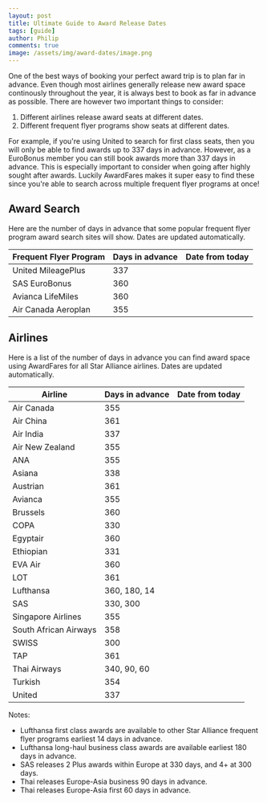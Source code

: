 ```yaml
---
layout: post
title: Ultimate Guide to Award Release Dates
tags: [guide]
author: Philip
comments: true
image: /assets/img/award-dates/image.png
---
```


One of the best ways of booking your perfect award trip is to plan far in advance. Even though most airlines generally release new award space continously throughout the year, it is always best to book as far in advance as possible. There are however two important things to consider:

1. Different airlines release award seats at different dates.
2. Different frequent flyer programs show seats at different dates.

For example, if you're using United to search for first class seats, then you will only be able to find awards up to 337 days in advance. However, as a EuroBonus member you can still book awards more than 337 days in advance. This is especially important to consider when going after highly sought after awards. Luckily AwardFares makes it super easy to find these since you're able to search across multiple frequent flyer programs at once!

## Award Search
Here are the number of days in advance that some popular frequent flyer program award search sites will show. Dates are updated automatically.

| Frequent Flyer Program | Days in advance | Date from today |
|------------------------|-----------------|-----------------|
| United MileagePlus     | 337             | <span></span>   |
| SAS EuroBonus          | 360             | <span></span>   |
| Avianca LifeMiles      | 360             | <span></span>   |
| Air Canada Aeroplan    | 355             | <span></span>   |


## Airlines
Here is a list of the number of days in advance you can find award space using AwardFares for all Star Alliance airlines. Dates are updated automatically.

| Airline               | Days in advance     | Date from today |
|-----------------------|---------------------|-----------------|
| Air Canada            | 355                 | <span></span>   |
| Air China             | 361                 | <span></span>   |
| Air India             | 337                 | <span></span>   |
| Air New Zealand       | 355                 | <span></span>   |
| ANA                   | 355                 | <span></span>   |
| Asiana                | 338                 | <span></span>   |
| Austrian              | 361                 | <span></span>   |
| Avianca               | 355                 | <span></span>   |
| Brussels              | 360                 | <span></span>   |
| COPA                  | 330                 | <span></span>   |
| Egyptair              | 360                 | <span></span>   |
| Ethiopian             | 331                 | <span></span>   |
| EVA Air               | 360                 | <span></span>   |
| LOT                   | 361                 | <span></span>   |
| Lufthansa             | 360, 180, 14        | <span></span>   |
| SAS                   | 330, 300            | <span></span>   |
| Singapore Airlines    | 355                 | <span></span>   |
| South African Airways | 358                 | <span></span>   |
| SWISS                 | 300                 | <span></span>   |
| TAP                   | 361                 | <span></span>   |
| Thai Airways          | 340, 90, 60         | <span></span>   |
| Turkish               | 354                 | <span></span>   |
| United                | 337                 | <span></span>   |

Notes:
- Lufthansa first class awards are available to other Star Alliance frequent flyer programs earliest 14 days in advance.
- Lufthansa long-haul business class awards are available earliest 180 days in advance.
- SAS releases 2 Plus awards within Europe at 330 days, and 4+ at 300 days.
- Thai releases Europe-Asia business 90 days in advance.
- Thai releases Europe-Asia first 60 days in advance.

<script>
(function () {
  function pad(value) {
    return String(value).length == 1 ? '0' + value : value;
  }
  function calculateDateFromToday(i) {
    var date = new Date(new Date().getTime() + (i * 24 * 3600 * 1000));
    return [
      date.getFullYear(), 
      pad(date.getMonth()+1),
      pad(date.getDate())
    ].join('-');
  }
  // Automagically calculate "date from today" for each table row
  document.querySelectorAll('td span').forEach(function (el, i) {
    var days = el.parentNode.previousElementSibling.innerText.split(',')[0];
    el.innerText = calculateDateFromToday(days);
  });
})();

</script>

